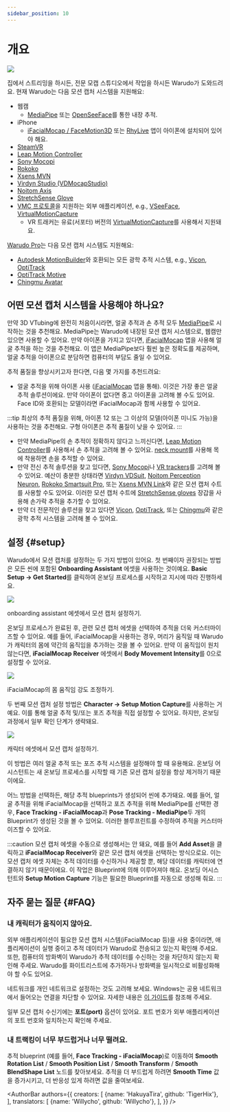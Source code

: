 ```yaml
---
sidebar_position: 10
---
```


# 개요

![](/doc-img/mocap-cover.jpg)

집에서 스트리밍을 하시든, 전문 모캡 스튜디오에서 작업을 하시든 Warudo가 도와드려요. 현재 Warudo는 다음 모션 캡처 시스템을 지원해요:

* 웹캠
  * [MediaPipe](./mediapipe) 또는 [OpenSeeFace](./openseeface)를 통한 내장 추적.
* iPhone
  * [iFacialMocap / FaceMotion3D](./ifacialmocap) 또는 [RhyLive](./rhylive) 앱이 아이폰에 설치되어 있어야 해요.
* [SteamVR](./steamvr)
* [Leap Motion Controller](./leap-motion)
* [Sony Mocopi](./mocopi)
* [Rokoko](./rokoko)
* [Xsens MVN](./xsens-mvn)
* [Virdyn Studio (VDMocapStudio)](./virdyn)
* [Noitom Axis](./noitom)
* [StretchSense Glove](./stretchsense)
* [VMC 프로토콜](./vmc)을 지원하는 외부 애플리케이션, e.g., [VSeeFace](https://www.vseeface.icu/), [VirtualMotionCapture](https://vmc.info/)
  * VR 트래커는 유료(서포터) 버전의 [VirtualMotionCapture](https://www.patreon.com/sh_akira)를 사용해서 지원돼요.

[Warudo Pro](../pro.md)는 다음 모션 캡처 시스템도 지원해요:

* [Autodesk MotionBuilder](./motionbuilder)와 호환되는 모든 광학 추적 시스템, e.g., [Vicon](https://www.vicon.com/), [OptiTrack](https://optitrack.com/)
* [OptiTrack Motive](./optitrack)
* [Chingmu Avatar](./chingmu)

## 어떤 모션 캡처 시스템을 사용해야 하나요?

만약 3D VTubing에 완전히 처음이시라면, 얼굴 추적과 손 추적 모두 [MediaPipe](./mediapipe)로 시작하는 것을 추천해요. MediaPipe는 Warudo에 내장된 모션 캡처 시스템으로, 웹캠만 있으면 사용할 수 있어요. 만약 아이폰을 가지고 있다면, [iFacialMocap](./ifacialmocap) 앱을 사용해 얼굴 추적을 하는 것을 추천해요. 이 앱은 MediaPipe보다 훨씬 높은 정확도를 제공하며, 얼굴 추적을 아이폰으로 분담하면 컴퓨터의 부담도 줄일 수 있어요.

추적 품질을 향상시키고자 한다면, 다음 몇 가지를 추천드려요:

* 얼굴 추적을 위해 아이폰 사용 ([iFacialMocap](./ifacialmocap) 앱을 통해). 이것은 가장 좋은 얼굴 추적 솔루션이에요. 만약 아이폰이 없다면 중고 아이폰을 고려해 볼 수도 있어요. Face ID와 호환되는 모델이라면 iFacialMocap과 함께 사용할 수 있어요.

:::tip
최상의 추적 품질을 위해, 아이폰 12 또는 그 이상의 모델(아이폰 미니도 가능)을 사용하는 것을 추천해요. 구형 아이폰은 추적 품질이 낮을 수 있어요.
:::
* 만약 MediaPipe의 손 추적이 정확하지 않다고 느끼신다면, [Leap Motion Controller](./leap-motion)를 사용해서 손 추적을 고려해 볼 수 있어요. [neck mount](https://www.ipmall.co.kr/goods/goods_view.php?goodsNo=1000003686)를 사용해 목에 착용하면 손을 추적할 수 있어요.
* 만약 전신 추적 솔루션을 찾고 있다면, [Sony Mocopi](./mocopi)나 [VR trackers](./vmc.md)를 고려해 볼 수 있어요. 예산이 충분한 상태라면 [Virdyn VDSuit](./virdyn), [Noitom Perception Neuron](./noitom), [Rokoko Smartsuit Pro](./rokoko), 또는 [Xsens MVN Link](./xsens-mvn)와 같은 모션 캡처 수트를 사용할 수도 있어요. 이러한 모션 캡처 수트에 [StretchSense gloves](./stretchsense) 장갑을 사용해 손가락 추적을 추가할 수 있어요.
* 만약 더 전문적인 솔루션을 찾고 있다면 [Vicon](https://www.vicon.com/), [OptiTrack](https://optitrack.com/), 또는 [Chingmu](https://www.chingmu.com/)와 같은 광학 추적 시스템을 고려해 볼 수 있어요.

## 설정 {#setup}

Warudo에서 모션 캡처를 설정하는 두 가지 방법이 있어요. 첫 번째이자 권장되는 방법은 모든 씬에 포함된 **Onboarding Assistant** 에셋을 사용하는 것이예요. **Basic Setup → Get Started**를 클릭하여 온보딩 프로세스를 시작하고 지시에 따라 진행하세요.

![](/doc-img/en-getting-started-2.png)
<p class="img-desc">onboarding assistant 에셋에서 모션 캡처 설정하기.</p>

온보딩 프로세스가 완료된 후, 관련 모션 캡처 에셋을 선택하여 추적을 더욱 커스터마이즈할 수 있어요. 예를 들어, iFacialMocap을 사용하는 경우, 머리가 움직일 때 Warudo가 캐릭터의 몸에 약간의 움직임을 추가하는 것을 볼 수 있어요. 만약 이 움직임이 원치 않는다면, **iFacialMocap Receiver** 에셋에서 **Body Movement Intensity**를 0으로 설정할 수 있어요.

![](/doc-img/en-mocap-1.png)
<p class="img-desc">iFacialMocap의 몸 움직임 강도 조정하기.</p>

두 번째 모션 캡처 설정 방법은 **Character → Setup Motion Capture**를 사용하는 거예요. 이를 통해 얼굴 추적 및/또는 포즈 추적을 직접 설정할 수 있어요. 하지만, 온보딩 과정에서 일부 확인 단계가 생략돼요.

![](/doc-img/en-mocap-2.png)
<p class="img-desc">캐릭터 에셋에서 모션 캡처 설정하기.</p>

이 방법은 여러 얼굴 추적 또는 포즈 추적 시스템을 설정해야 할 때 유용해요. 온보딩 어시스턴트는 새 온보딩 프로세스를 시작할 때 기존 모션 캡처 설정을 항상 제거하기 때문이에요.

어느 방법을 선택하든, 해당 추적 blueprints가 생성되어 씬에 추가돼요. 예를 들어, 얼굴 추적을 위해 iFacialMocap을 선택하고 포즈 추적을 위해 MediaPipe를 선택한 경우, **Face Tracking - iFacialMocap**과 **Pose Tracking - MediaPipe**두 개의 Blueprint가 생성된 것을 볼 수 있어요. 이러한 블루프린트를 수정하여 추적을 커스터마이즈할 수 있어요.

:::caution
모션 캡처 에셋을 수동으로 생성해서는 안 돼요, 예를 들어 **Add Asset**을 클릭하고 **iFacialMocap Receiver**와 같은 모션 캡처 에셋을 선택하는 방식으로요. 이는 모션 캡처 에셋 자체는 추적 데이터를 수신하거나 제공할 뿐, 해당 데이터를 캐릭터에 연결하지 않기 때문이에요. 이 작업은 Blueprint에 의해 이루어져야 해요. 온보딩 어시스턴트와 **Setup Motion Capture** 기능은 필요한 Blueprint를 자동으로 생성해 줘요.
:::

## 자주 묻는 질문 {#FAQ}

### 내 캐릭터가 움직이지 않아요.

외부 애플리케이션이 필요한 모션 캡처 시스템(iFacialMocap 등)을 사용 중이라면, 애플리케이션이 실행 중이고 추적 데이터가 Warudo로 전송되고 있는지 확인해 주세요. 또한, 컴퓨터의 방화벽이 Warudo가 추적 데이터를 수신하는 것을 차단하지 않는지 확인해 주세요. Warudo를 화이트리스트에 추가하거나 방화벽을 일시적으로 비활성화해야 할 수도 있어요.

네트워크를 개인 네트워크로 설정하는 것도 고려해 보세요. Windows는 공용 네트워크에서 들어오는 연결을 차단할 수 있어요. 자세한 내용은 [이 가이드](https://support.microsoft.com/en-us/windows/make-a-wi-fi-network-public-or-private-in-windows-0460117d-8d3e-a7ac-f003-7a0da607448d)를 참조해 주세요.

일부 모션 캡처 수신기에는 **포트(port)** 옵션이 있어요. 포트 번호가 외부 애플리케이션의 포트 번호와 일치하는지 확인해 주세요.

### 내 트랙킹이 너무 부드럽거나 너무 떨려요.

추적 blueprint (예를 들어, **Face Tracking - iFacialMocap**)로 이동하여 **Smooth Rotation List** / **Smooth Position List** / **Smooth Transform** / **Smooth BlendShape List** 노드를 찾아보세요. 추적을 더 부드럽게 하려면 **Smooth Time** 값을 증가시키고, 더 반응성 있게 하려면 값을 줄여보세요.

<AuthorBar authors={{
  creators: [
    {name: 'HakuyaTira', github: 'TigerHix'},
  ],
  translators: [
    {name: 'Willycho', github: 'Willycho'},
  ],
}} />
